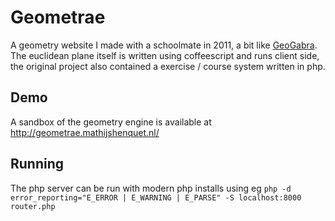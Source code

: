 
# Geometrae

A geometry website I made with a schoolmate in 2011, a bit like [GeoGabra](https://www.geogebra.org). The euclidean plane itself is written using coffeescript and runs client side, the original project also contained a exercise / course system written in php. 

## Demo

A sandbox of the geometry engine is available at http://geometrae.mathijshenquet.nl/

## Running

The php server can be run with modern php installs using eg `php -d error_reporting="E_ERROR | E_WARNING | E_PARSE" -S localhost:8000 router.php`